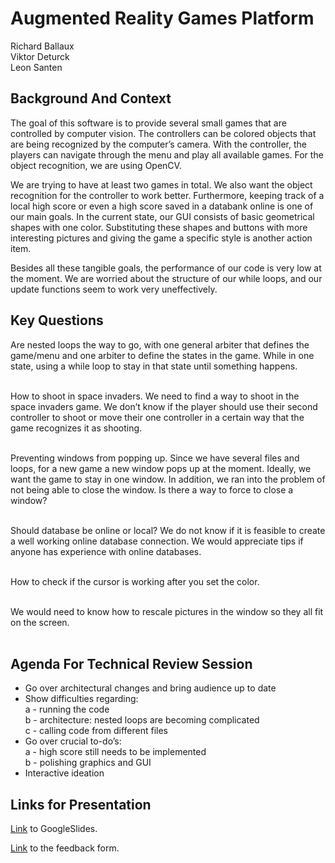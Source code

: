 # Augmented Reality Games Platform

Richard Ballaux<br/>
Viktor Deturck<br/>
Leon Santen<br/>
## Background And Context
The goal of this software is to provide several small games that are controlled by computer vision. The controllers can be colored objects that are being recognized by the computer’s camera. With the controller, the players can navigate through the menu and play all available games. For the object recognition, we are using OpenCV. <br/>

We are trying to have at least two games in total. We also want the object recognition for the controller to work better. Furthermore, keeping track of a local high score or even a high score saved in a databank online is one of our main goals. In the current state, our GUI consists of basic geometrical shapes with one color. Substituting these shapes and buttons with more interesting pictures and giving the game a specific style is another action item. <br/>

Besides all these tangible goals, the performance of our code is very low at the moment. We are worried about the structure of our while loops, and our update functions seem to work very uneffectively. <br/>

## Key Questions
Are nested loops the way to go, with one general arbiter that defines the game/menu and one arbiter to define the states in the game. While in one state, using a while loop to stay in that state until something happens. <br/><br/>

How to shoot in space invaders. We need to find a way to shoot in the space invaders game. We don’t know if the player should use their second controller to shoot or move their one controller in a certain way that the game recognizes it as shooting.<br/><br/>

Preventing windows from popping up. Since we have several files and loops, for a new game a new window pops up at the moment. Ideally, we want the game to stay in one window. In addition, we ran into the problem of not being able to close the window. Is there a way to force to close a window?<br/><br/>

Should database be online or local? We do not know if it is feasible to create a well working online database connection. We would appreciate tips if anyone has experience with online databases.<br/><br/>

How to check if the cursor is working after you set the color. <br/><br/>

We would need to know how to rescale pictures in the window so they all fit on the screen. <br/><br/>
## Agenda For Technical Review Session
- Go over architectural changes and bring audience up to date <br/>
- Show difficulties regarding:<br/>
          a - running the code<br/>
          b - architecture: nested loops are becoming complicated<br/>
          c - calling code from different files<br/>
- Go over crucial to-do’s:<br/>
          a - high score still needs to be implemented<br/>
          b - polishing graphics and GUI<br/>
- Interactive ideation <br/>




## Links for Presentation
[Link](https://docs.google.com/presentation/d/11C4przxhQGoBpjT3DJMFUIvVmDSv7QRJcwKs1btrSR4/edit?usp=sharing) to GoogleSlides. <br/>

[Link](https://docs.google.com/forms/d/e/1FAIpQLScHnsqMLcOjPnrN3jl7qrlDSOzroM-_KjyQL16N_ipS9nfDew/viewform?usp=sf_link) to the feedback form. <br/>
